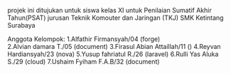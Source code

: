projek ini ditujukan untuk siswa kelas XI untuk Penilaian Sumatif Akhir Tahun(PSAT) jurusan Teknik Komouter dan Jaringan (TKJ) SMK Ketintang Surabaya 

Anggota Kelompok:
  1.Alfathir Firmansyah/04 (forge) <br>
  2.Alvian damara T./05 (document)
  3.Firasul Abian Attaillah/11 ()
  4.Reyvan Hardiansyah/23 (nova)
  5.Yusup fahriatul R./26 (laravel)
  6.Rulli Yas Aluka S./29 (cloud)
  7.Ushaim Fyiham F.A.B/32 (document)
